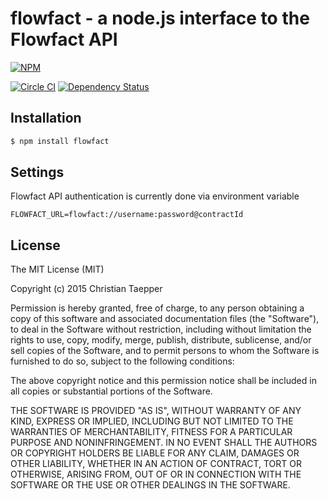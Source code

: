 # flowfact - a node.js interface to the Flowfact API

[![NPM](https://nodei.co/npm/flowfact.png?downloads=true&stars=true)](https://nodei.co/npm/flowfact/)  


[![Circle CI](https://circleci.com/gh/ctaepper/flowfact/tree/master.svg?style=svg)](https://circleci.com/gh/ctaepper/flowfact/tree/master) [![Dependency Status](https://david-dm.org/ctaepper/flowfact.svg)](https://david-dm.org/ctaepper/flowfact)

## Installation 

```bash
$ npm install flowfact
```

## Settings

Flowfact API authentication is currently done via environment variable
```
FLOWFACT_URL=flowfact://username:password@contractId
```


## License

The MIT License (MIT)

Copyright (c) 2015 Christian Taepper

Permission is hereby granted, free of charge, to any person obtaining a copy
of this software and associated documentation files (the "Software"), to deal
in the Software without restriction, including without limitation the rights
to use, copy, modify, merge, publish, distribute, sublicense, and/or sell
copies of the Software, and to permit persons to whom the Software is
furnished to do so, subject to the following conditions:

The above copyright notice and this permission notice shall be included in
all copies or substantial portions of the Software.

THE SOFTWARE IS PROVIDED "AS IS", WITHOUT WARRANTY OF ANY KIND, EXPRESS OR
IMPLIED, INCLUDING BUT NOT LIMITED TO THE WARRANTIES OF MERCHANTABILITY,
FITNESS FOR A PARTICULAR PURPOSE AND NONINFRINGEMENT. IN NO EVENT SHALL THE
AUTHORS OR COPYRIGHT HOLDERS BE LIABLE FOR ANY CLAIM, DAMAGES OR OTHER
LIABILITY, WHETHER IN AN ACTION OF CONTRACT, TORT OR OTHERWISE, ARISING FROM,
OUT OF OR IN CONNECTION WITH THE SOFTWARE OR THE USE OR OTHER DEALINGS IN
THE SOFTWARE.
